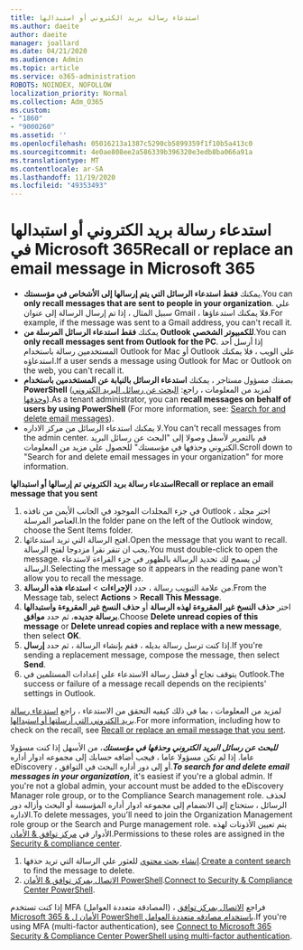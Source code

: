 ```yaml
---
title: استدعاء رسالة بريد الكتروني أو استبدالها
ms.author: daeite
author: daeite
manager: joallard
ms.date: 04/21/2020
ms.audience: Admin
ms.topic: article
ms.service: o365-administration
ROBOTS: NOINDEX, NOFOLLOW
localization_priority: Normal
ms.collection: Adm_O365
ms.custom:
- "1860"
- "9000260"
ms.assetid: ''
ms.openlocfilehash: 05016213a1387c5290cb5899359f1f10b5a413c0
ms.sourcegitcommit: 4e0ae808ee2a586339b396320e3edb8ba066a91a
ms.translationtype: MT
ms.contentlocale: ar-SA
ms.lasthandoff: 11/19/2020
ms.locfileid: "49353493"
---
```

# <a name="recall-or-replace-an-email-message-in-microsoft-365"></a><span data-ttu-id="2f5e7-102">استدعاء رسالة بريد الكتروني أو استبدالها في Microsoft 365</span><span class="sxs-lookup"><span data-stu-id="2f5e7-102">Recall or replace an email message in Microsoft 365</span></span>

- <span data-ttu-id="2f5e7-103">يمكنك **فقط استدعاء الرسائل التي يتم إرسالها إلى الأشخاص في مؤسستك**.</span><span class="sxs-lookup"><span data-stu-id="2f5e7-103">You can **only recall messages that are sent to people in your organization**.</span></span> <span data-ttu-id="2f5e7-104">علي سبيل المثال ، إذا تم إرسال الرسالة إلى عنوان Gmail ، فلا يمكنك استدعاؤها.</span><span class="sxs-lookup"><span data-stu-id="2f5e7-104">For example, if the message was sent to a Gmail address, you can't recall it.</span></span>
- <span data-ttu-id="2f5e7-105">يمكنك **فقط استدعاء الرسائل المرسلة من Outlook للكمبيوتر الشخصي**.</span><span class="sxs-lookup"><span data-stu-id="2f5e7-105">You can **only recall messages sent from Outlook for the PC**.</span></span> <span data-ttu-id="2f5e7-106">إذا أرسل أحد المستخدمين رسالة باستخدام Outlook for Mac أو Outlook علي الويب ، فلا يمكنك استدعاؤه.</span><span class="sxs-lookup"><span data-stu-id="2f5e7-106">If a user sends a message using Outlook for Mac or Outlook on the web, you can't recall it.</span></span>
- <span data-ttu-id="2f5e7-107">بصفتك مسؤول مستاجر ، يمكنك **استدعاء الرسائل بالنيابة عن المستخدمين باستخدام PowerShell** (لمزيد من المعلومات ، راجع: [البحث عن رسائل البريد الكتروني وحذفها](https://docs.microsoft.com/microsoft-365/compliance/search-for-and-delete-messages-in-your-organization)).</span><span class="sxs-lookup"><span data-stu-id="2f5e7-107">As a tenant administrator, you can **recall messages on behalf of users by using PowerShell** (For more information, see: [Search for and delete email messages](https://docs.microsoft.com/microsoft-365/compliance/search-for-and-delete-messages-in-your-organization)).</span></span>
- <span data-ttu-id="2f5e7-108">لا يمكنك استدعاء الرسائل من مركز الاداره.</span><span class="sxs-lookup"><span data-stu-id="2f5e7-108">You can't recall messages from the admin center.</span></span> <span data-ttu-id="2f5e7-109">قم بالتمرير لأسفل وصولا إلى "البحث عن رسائل البريد الكتروني وحذفها في مؤسستك" للحصول علي مزيد من المعلومات.</span><span class="sxs-lookup"><span data-stu-id="2f5e7-109">Scroll down to "Search for and delete email messages in your organization" for more information.</span></span>

<span data-ttu-id="2f5e7-110">**استدعاء رسالة بريد الكتروني تم إرسالها أو استبدالها**</span><span class="sxs-lookup"><span data-stu-id="2f5e7-110">**Recall or replace an email message that you sent**</span></span>

1. <span data-ttu-id="2f5e7-111">في جزء المجلدات الموجود في الجانب الأيمن من نافذه Outlook ، اختر مجلد العناصر المرسلة.</span><span class="sxs-lookup"><span data-stu-id="2f5e7-111">In the folder pane on the left of the Outlook window, choose the Sent Items folder.</span></span>
2. <span data-ttu-id="2f5e7-112">افتح الرسالة التي تريد استدعائها.</span><span class="sxs-lookup"><span data-stu-id="2f5e7-112">Open the message that you want to recall.</span></span> <span data-ttu-id="2f5e7-113">يجب ان تنقر نقرا مزدوجا لفتح الرسالة.</span><span class="sxs-lookup"><span data-stu-id="2f5e7-113">You must double-click to open the message.</span></span> <span data-ttu-id="2f5e7-114">لن يسمح لك تحديد الرسالة بالظهور في جزء القراءة لاستدعاء الرسالة.</span><span class="sxs-lookup"><span data-stu-id="2f5e7-114">Selecting the message so it appears in the reading pane won't allow you to recall the message.</span></span>
3. <span data-ttu-id="2f5e7-115">من علامة التبويب رسالة ، حدد **الإجراءات**  >  **استدعاء هذه الرسالة**.</span><span class="sxs-lookup"><span data-stu-id="2f5e7-115">From the Message tab, select **Actions** > **Recall This Message**.</span></span>
4. <span data-ttu-id="2f5e7-116">اختر **حذف النسخ غير المقروءة لهذه الرسالة** أو **حذف النسخ غير المقروءة واستبدالها برسالة جديده**، ثم حدد **موافق**.</span><span class="sxs-lookup"><span data-stu-id="2f5e7-116">Choose **Delete unread copies of this message** or **Delete unread copies and replace with a new message**, then select **OK**.</span></span>
5. <span data-ttu-id="2f5e7-117">إذا كنت ترسل رسالة بديله ، فقم بإنشاء الرسالة ، ثم حدد **إرسال**.</span><span class="sxs-lookup"><span data-stu-id="2f5e7-117">If you're sending a replacement message, compose the message, then select **Send**.</span></span>
6. <span data-ttu-id="2f5e7-118">يتوقف نجاح أو فشل رسالة الاستدعاء علي إعدادات المستلمين في Outlook.</span><span class="sxs-lookup"><span data-stu-id="2f5e7-118">The success or failure of a message recall depends on the recipients' settings in Outlook.</span></span>

<span data-ttu-id="2f5e7-119">لمزيد من المعلومات ، بما في ذلك كيفيه التحقق من الاستدعاء ، راجع [استدعاء رسالة بريد الكتروني التي أرسلتها أو استبدالها](https://support.office.com/article/35027f88-d655-4554-b4f8-6c0729a723a0).</span><span class="sxs-lookup"><span data-stu-id="2f5e7-119">For more information, including how to check on the recall, see [Recall or replace an email message that you sent](https://support.office.com/article/35027f88-d655-4554-b4f8-6c0729a723a0).</span></span>

<span data-ttu-id="2f5e7-120">**_للبحث عن رسائل البريد الكتروني وحذفها في مؤسستك_**، من الأسهل إذا كنت مسؤولا عاما. إذا لم تكن مسؤولا عاما ، فيجب أضافه حسابك إلى مجموعه ادوار أداره eDiscovery ، أو إلى دور أداره البحث في التوافق.</span><span class="sxs-lookup"><span data-stu-id="2f5e7-120">**_To search for and delete email messages in your organization_**, it's easiest if you're a global admin. If you're not a global admin, your account must be added to the eDiscovery Manager role group, or to the Compliance Search management role.</span></span> <span data-ttu-id="2f5e7-121">لحذف الرسائل ، ستحتاج إلى الانضمام إلى مجموعه ادوار أداره المؤسسة أو البحث وأزاله دور الاداره.</span><span class="sxs-lookup"><span data-stu-id="2f5e7-121">To delete messages, you'll need to join the Organization Management role group or the Search and Purge management role.</span></span> <span data-ttu-id="2f5e7-122">يتم تعيين الأذونات لهذه الأدوار في [مركز توافق & الأمان](https://protection.office.com/).</span><span class="sxs-lookup"><span data-stu-id="2f5e7-122">Permissions to these roles are assigned in the [Security & compliance center](https://protection.office.com/).</span></span>

1. <span data-ttu-id="2f5e7-123">[إنشاء بحث محتوي](https://docs.microsoft.com/microsoft-365/compliance/content-search) للعثور علي الرسالة التي تريد حذفها.</span><span class="sxs-lookup"><span data-stu-id="2f5e7-123">[Create a content search](https://docs.microsoft.com/microsoft-365/compliance/content-search) to find the message to delete.</span></span>
2. <span data-ttu-id="2f5e7-124">[الاتصال بمركز توافق & الأمان PowerShell](https://docs.microsoft.com/powershell/exchange/office-365-scc/connect-to-scc-powershell/connect-to-scc-powershell).</span><span class="sxs-lookup"><span data-stu-id="2f5e7-124">[Connect to Security & Compliance Center PowerShell](https://docs.microsoft.com/powershell/exchange/office-365-scc/connect-to-scc-powershell/connect-to-scc-powershell).</span></span>

<span data-ttu-id="2f5e7-125">إذا كنت تستخدم MFA (المصادقة متعددة العوامل) ، فراجع [الاتصال بمركز توافق Microsoft 365 & الأمان ل PowerShell باستخدام مصادقه متعددة العوامل](https://docs.microsoft.com/powershell/exchange/office-365-scc/connect-to-scc-powershell/mfa-connect-to-scc-powershell).</span><span class="sxs-lookup"><span data-stu-id="2f5e7-125">If you're using MFA (multi-factor authentication), see [Connect to Microsoft 365 Security & Compliance Center PowerShell using multi-factor authentication](https://docs.microsoft.com/powershell/exchange/office-365-scc/connect-to-scc-powershell/mfa-connect-to-scc-powershell).</span></span>
